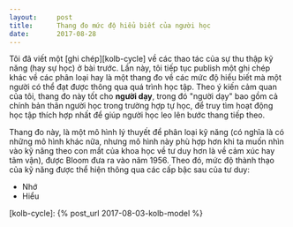 ```yaml
---
layout:     post
title:      Thang đo mức độ hiểu biết của người học
date:       2017-08-28
---
```


Tôi đã viết một [ghi chép][kolb-cycle] về các thao tác của sự thu thập kỹ năng (hay sự học) ở bài 
trước. Lần này, tôi tiếp tục publish một ghi chép khác về các phân loại hay là một thang đo về 
các mức độ hiểu biết mà một người có thể đạt được thông qua quá trình học tập. Theo ý kiến cảm quan
của tôi, thang đo này tốt cho **người dạy**, trong đó "người dạy" bao gồm cả chính bản thân người 
học trong trường hợp tự học, để truy tìm hoạt động học tập thích hợp nhất để giúp người học leo lên
bước thang tiếp theo.

Thang đo này, là một mô hình lý thuyết để phân loại kỹ năng (có nghĩa là có những mô hình khác nữa,
nhưng mô hình này phù hợp hơn khi ta muốn nhìn vào kỹ năng theo con mắt của khoa học về tư duy hơn 
là về cảm xúc hay tâm vận), được Bloom đưa ra vào năm 1956. Theo đó, mức độ thành thạo của kỹ năng 
được thể hiện thông qua các cấp bậc sau của tư duy:

- Nhớ
- Hiểu


[kolb-cycle]: {% post_url 2017-08-03-kolb-model %}
